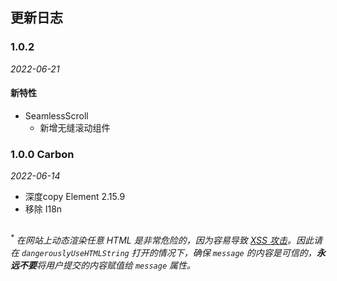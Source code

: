 ## 更新日志

### 1.0.2

*2022-06-21*

#### 新特性

- SeamlessScroll
  - 新增无缝滚动组件

### 1.0.0 Carbon
*2022-06-14*

  - 深度copy Element 2.15.9
  - 移除 I18n

##
<i><sup>*</sup> 在网站上动态渲染任意 HTML 是非常危险的，因为容易导致 [XSS 攻击](https://en.wikipedia.org/wiki/Cross-site_scripting)。因此请在 `dangerouslyUseHTMLString` 打开的情况下，确保 `message` 的内容是可信的，**永远不要**将用户提交的内容赋值给 `message` 属性。</i>
